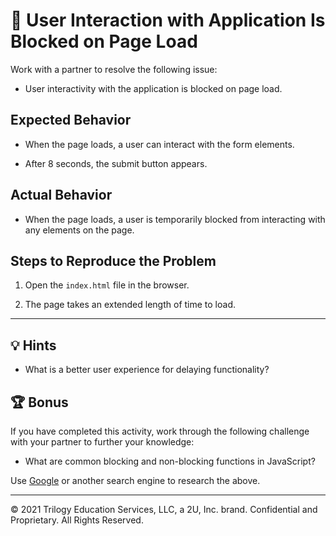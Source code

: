 # 🐛 User Interaction with Application Is Blocked on Page Load

Work with a partner to resolve the following issue:

* User interactivity with the application is blocked on page load.

## Expected Behavior

* When the page loads, a user can interact with the form elements.

* After 8 seconds, the submit button appears.

## Actual Behavior

* When the page loads, a user is temporarily blocked from interacting with any elements on the page.

## Steps to Reproduce the Problem

1. Open the `index.html` file in the browser.

2. The page takes an extended length of time to load.

---

## 💡 Hints

* What is a better user experience for delaying functionality?

## 🏆 Bonus

If you have completed this activity, work through the following challenge with your partner to further your knowledge:

* What are common blocking and non-blocking functions in JavaScript?

Use [Google](https://www.google.com) or another search engine to research the above.

---
© 2021 Trilogy Education Services, LLC, a 2U, Inc. brand. Confidential and Proprietary. All Rights Reserved.
